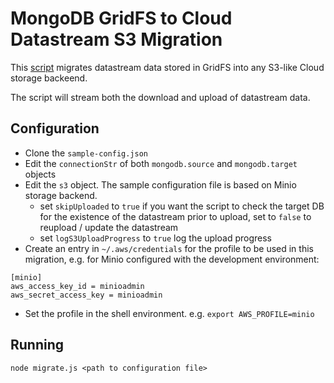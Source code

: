 # MongoDB GridFS to Cloud Datastream S3 Migration

This [script](migrate.js) migrates datastream data stored in GridFS into any S3-like Cloud storage backeend.

The script will stream both the download and upload of datastream data.

## Configuration

- Clone the `sample-config.json`
- Edit the `connectionStr` of both `mongodb.source` and `mongodb.target` objects
- Edit the `s3` object. The sample configuration file is based on Minio storage backend. 
  - set `skipUploaded` to `true` if you want the script to check the target DB for the existence of the datastream prior to upload, set to `false` to reupload / update the datastream
  - set `logS3UploadProgress` to `true` log the upload progress 
- Create an entry in `~/.aws/credentials` for the profile to be used in this migration, e.g. for Minio configured with the development environment:
```
[minio]
aws_access_key_id = minioadmin
aws_secret_access_key = minioadmin
```
- Set the profile in the shell environment. e.g. `export AWS_PROFILE=minio`

## Running

`node migrate.js <path to configuration file>`

